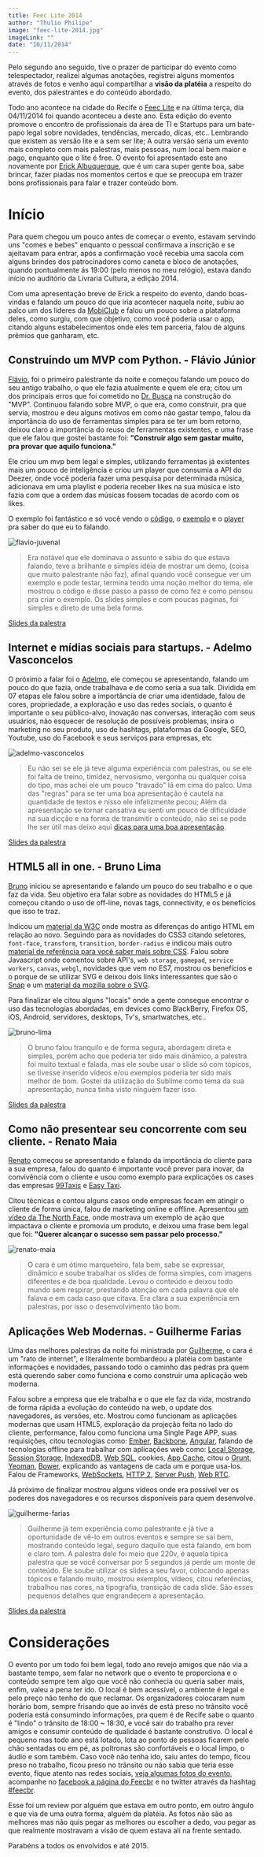 ```yaml
---
title: Feec Lite 2014
author: "Thulio Philipe"
image: "feec-lite-2014.jpg"
imageLink: ""
date: "10/11/2014"
---
```


Pelo segundo ano seguido, tive o prazer de participar do evento como telespectador, realizei algumas anotações, registrei alguns momentos através de fotos e venho aqui compartilhar a **visão da platéia** a respeito do evento, dos palestrantes e do conteúdo abordado.

Todo ano acontece na cidade do Recife o [Feec Lite](http://www.feecbr.com.br/lite/) e na última terça, dia 04/11/2014 foi quando aconteceu a deste ano.
Esta edição do evento promove o encontro de profissionais da área de TI e Startups para um bate-papo legal sobre novidades, tendências, mercado, dicas, etc..
Lembrando que existem as versão lite e a sem ser lite; A outra versão seria um evento mais completo com mais palestras, mais pessoas, num local bem maior e pago, enquanto que o lite é free. O evento foi apresentado este ano novamente por [Erick Albuquerque](https://www.facebook.com/erickdealbuquerque), que é um cara super gente boa, sabe brincar, fazer piadas nos momentos certos e que se preocupa em trazer bons profissionais para falar e trazer conteúdo bom.

# Início

Para quem chegou um pouco antes de começar o evento, estavam servindo uns "comes e bebes" enquanto o pessoal confirmava a inscrição e se ajeitavam para entrar, após a confirmação você recebia uma sacola com alguns brindes dos patrocinadores como caneta e bloco de anotações, quando pontualmente ás 19:00 (pelo menos no meu relógio), estava dando início no auditório da Livraria Cultura, a edição 2014.

Com uma apresentação breve de Erick a respeito do evento, dando boas-vindas e falando um pouco do que iria acontecer naquela noite, subiu ao palco um dos líderes da [MobiClub](http://www.mobiclub.com.br/) e falou um pouco sobre a plataforma deles, como surgiu, com que objetivo, como você poderia usar o app, citando alguns estabelecimentos onde eles tem parceria, falou de alguns prêmios que ganharam, etc.

## Construindo um MVP com Python. - Flávio Júnior

[Flávio](https://twitter.com/flaviojuvenal), foi o primeiro palestrante da noite e começou falando um pouco do seu antigo trabalho, o que ele fazia atualmente e quem ele era; citou um dos principais erros que foi cometido no [Dr. Busca](http://www.drbusca.com/) na construção do "MVP". Continuou falando sobre MVP, o que era, como construir, pra que servia, mostrou e deu alguns motivos em como não gastar tempo, falou da importância do uso de ferramentas simples para se ter um bom retorno, deixou claro a importância do reuso de ferramentas existentes, e uma frase que ele falou que gostei bastante foi: **"Construir algo sem gastar muito, pra provar que aquilo funciona."**

Ele criou um mvp bem legal e simples, utilizando ferramentas já existentes mais um pouco de inteligência e criou um player que consumia a API do Deezer, onde você poderia fazer uma pesquisa por determinada música, adicionava em uma playlist e poderia receber likes na sua música e isto fazia com que a ordem das músicas fossem tocadas de acordo com os likes.

O exemplo foi fantástico e só você vendo o [código](https://github.com/vintasoftware/hub.rocks), o [exemplo](http://hubrocks.herokuapp.com/) e o [player](http://hubrocks.herokuapp.com/player) pra saber do que eu to falando.

![flavio-juvenal](https://miro.medium.com/max/2400/1*DrImi50-Y3bpxwJU7yti2w.jpeg)

> Era notável que ele dominava o assunto e sabia do que estava falando, teve a brilhante e simples idéia de mostrar um demo, (coisa que muito palestrante não faz), afinal quando você consegue ver um exemplo e pode testar, termina tendo uma noção melhor do tema, ele mostrou o código e disse passo a passo de como fez e como pensou pra criar o exemplo. Os slides simples e com poucas páginas, foi simples e direto de uma bela forma.

[Slides da palestra](https://copy.com/gG6qylPsbWDDS2nF)

## Internet e mídias sociais para startups. - Adelmo Vasconcelos

O próximo a falar foi o [Adelmo](https://www.facebook.com/adelmovas), ele começou se apresentando, falando um pouco do que fazia, onde trabalhava e de como seria a sua talk. Dividida em 07 etapas ele falou sobre a importância de criar uma identidade, falou de cores, propriedade, a exploração e uso das redes sociais, o quanto é importante o seu público-alvo, inovação nas conversas, interação com seus usuários, não esquecer de resolução de possíveis problemas, insira o marketing no seu produto, uso de hashtags, plataformas da Google, SEO, Youtube, uso do Facebook e seus serviços para empresas, etc

![adelmo-vasconcelos](https://miro.medium.com/max/2400/1*Hy_7MMPvz9yPbKHegYLRwQ.jpeg)

> Eu não sei se ele já teve alguma experiência com palestras, ou se ele foi falta de treino, timidez, nervosismo, vergonha ou qualquer coisa do tipo, mas achei ele um pouco "travado" lá em cima do palco. Uma das "regras" para se ter uma boa apresentação é cautela na quantidade de textos e nisso ele infelizmente pecou; Além da apresentação se tornar cansativa eu senti um pouco de dificuldade na sua dicção e na forma de transmitir o conteúdo, não sei se pode lhe ser útil mas deixo aqui [dicas para uma boa apresentação](http://revistaescola.abril.com.br/blogs/tecnologia-educacao/2013/10/29/dicas-para-uma-boa-apresentacao-de-slides/).

[Slides da palestra](http://pt.slideshare.net/AdelmoVasconcelos/feec-startups-midiassociaiscorrigido)

## HTML5 all in one. - Bruno Lima

[Bruno](https://twitter.com/brunolimawd) iniciou se apresentando e falando um pouco do seu trabalho e o que faz da vida. Seu objetivo era falar sobre as novidades do HTML5 e já começou citando o uso de off-line, novas tags, connectivity, e os benefícios que isso te traz.

Indicou um [material da W3C](http://www.w3.org/TR/html5-diff/) onde mostra as diferenças do antigo HTML em relação ao novo. Seguindo para as novidades do CSS3 citando seletores, `font-face`, `transform`, `transition`, `border-radius` e indicou mais outro [material de referência para você saber mais sobre CSS](https://developer.mozilla.org/pt-BR/docs/Web/CSS). Falou sobre Javascript onde comentou sobre API's, `web storage`, `gamepad`, `service workers`, `canvas`, `webgl`, novidades que vem no ES7, mostrou os benefícios e o porque de se utilizar SVG e deixou dois links interessantes que são o [Snap](http://snapsvg.io/) e um [material da mozilla sobre o SVG](https://developer.mozilla.org/pt-BR/docs/Web/SVG).

Para finalizar ele citou alguns "locais" onde a gente consegue encontrar o uso das tecnologias abordadas, em devices como BlackBerry, Firefox OS, iOS, Android, servidores, desktops, Tv's, smartwatches, etc..

![bruno-lima](https://miro.medium.com/max/2400/1*IJivI0cWuf-PUNaFLDBFAg.jpeg)

> O bruno falou tranquilo e de forma segura, abordagem direta e simples, porém acho que poderia ter sido mais dinâmico, a palestra foi muito textual e falada, mas ele soube usar o slide só com tópicos, se tivesse inserido vídeos e/ou exemplos poderia ter sido mais melhor de bom. Gostei da utilização do Sublime como tema da sua apresentação, nunca tinha visto ninguém fazer isso.

[Slides da palestra](http://brunolima.io/talks/html-all-in-one-feec.pdf)

## Como não presentear seu concorrente com seu cliente. - Renato Maia

[Renato](https://www.facebook.com/carlosrenato.maiacruz) começou se apresentando e falando da importância do cliente para a sua empresa, falou do quanto é importante você prever para inovar, da convivência com o cliente e usou como exemplo para explicações os cases das empresas [99Taxis](http://www.99taxis.com/) e [Easy Taxi](http://www.easytaxi.com/br/).

Citou técnicas e contou alguns casos onde empresas focam em atingir o cliente de forma única, falou de marketing online e offline. Apresentou [um vídeo da The North Face](http://youtu.be/7_NV_Li6mUU), onde mostrava um exemplo de ação que impactava o cliente e promovia um produto, e deixou uma frase bem legal que foi: **"Querer alcançar o sucesso sem passar pelo processo."**

![renato-maia](https://miro.medium.com/max/2400/1*9J2f6FLWqubnshbgxa0qeQ.jpeg)

> O cara é um ótimo marqueteiro, fala bem, sabe se expressar, dinâmico e soube trabalhar os slides de forma simples, com imagens diferentes e de boa qualidade. Levou o conteúdo e deixou todo mundo sem respirar, prestando atenção em cada palavra que ele falava e em cada caso que citava. Era clara a sua experiência em palestras, por isso o desenvolvimento tão bom.

## Aplicações Web Modernas. - Guilherme Farias

Uma das melhores palestras da noite foi ministrada por [Guilherme](https://twitter.com/Guiky), o cara é um "rato de internet", e literalmente bombardeou a platéia com bastante informações e novidades, passando todo o caminho das pedras pra quem está querendo saber como funciona e como construir uma aplicação web moderna.

Falou sobre a empresa que ele trabalha e o que ele faz da vida, mostrando de forma rápida a evolução do conteúdo na web, o update dos navegadores, as versões, etc. Mostrou como funcionam as aplicações modernas que usam HTML5, exploração da projeção feita no lado do cliente, performance, falou como funciona uma Single Page APP, suas requisições, citou tecnologias como: [Ember](http://emberjs.com/), [Backbone](http://backbonejs.org/), [Angular](https://angularjs.org/), falando de tecnologias offline para trabalhar com aplicações web como: [Local Storage](https://developer.mozilla.org/en-US/docs/Web/Guide/API/DOM/Storage#localStorage), [Session Storage](https://developer.mozilla.org/en-US/docs/Web/Guide/API/DOM/Storage#sessionStorage), [IndexedDB](https://developer.mozilla.org/en-US/docs/Web/API/IndexedDB_API), [Web SQL](http://dev.w3.org/html5/webdatabase/), cookies, [App Cache](https://developer.mozilla.org/pt-BR/docs/Web/HTML/Using_the_application_cache), citou o [Grunt](http://gruntjs.com/), [Yeoman](http://yeoman.io/), [Bower](http://bower.io/), explicando as vantagens de cada um e porque usa-los. Falou de Frameworks, [WebSockets](https://developer.mozilla.org/pt-BR/docs/WebSockets), [HTTP 2](http://http2.github.io/), [Server Push](https://code.google.com/p/google-web-toolkit-incubator/wiki/ServerPushFAQ), [Web RTC](https://developer.mozilla.org/pt-BR/docs/Web/Guide/API/WebRTC).

Já próximo de finalizar mostrou alguns vídeos onde era possível ver os poderes dos navegadores e os recursos disponíveis para quem desenvolve.

![guilherme-farias](https://miro.medium.com/max/2400/1*Q7S4rR4tk8Dcei3m9n1ofQ.jpeg)

> Guilherme já tem experiência como palestrante e já tive a oportunidade de vê-lo em outros eventos e sempre se sai bem, mostrando conteúdo legal, seguro daquilo que está falando, em bom e claro tom. A palestra dele foi meio que 220v, é aquela típica palestra que se você conversar por 5 segundos já perde um monte de conteúdo. Ele soube utilizar os slides a seu favor, colocando apenas tópicos e falando muito, mostrou exemplos, vídeos, citou referências, trabalhou nas cores, na tipografia, transição de cada slide. São esses pequenos detalhes que engrandecem a apresentação.

[Slides da palestra](https://speakerdeck.com/guilhermefarias/aplicacoes-web-modernas)

# Considerações

O evento por um todo foi bem legal, todo ano revejo amigos que não via a bastante tempo, sem falar no network que o evento te proporciona e o conteúdo sempre tem algo que você não conhecia ou queria saber mais, enfim, valeu a pena ter ido. O local é bem acessível, o ambiente é legal e pelo preço não tenho do que reclamar. Os organizadores colocaram num horário bom, sempre frisando que ao invés de está preso no trânsito você poderia está consumindo informações, pra quem é de Recife sabe o quanto é "lindo" o trânsito de 18:00 ~ 18:30, e você sair do trabalho pra rever amigos e consumir conteúdo de qualidade é bastante construtivo. O local é pequeno mas todo ano está lotado, lota ao ponto de pessoas ficarem pelo chão sentadas ou em pé, as poltronas são confortáveis e o local limpo, o áudio e som também. Caso você não tenha ido, saiu antes do tempo, ficou preso no trabalho, ficou preso no trânsito ou não sabia que teria esse evento, fique atento nas redes sociais, [veja algumas fotos do evento](http://goo.gl/uJNeFd), acompanhe no [facebook a página do Feecbr](https://www.facebook.com/feecbr) e no twitter através da hashtag [#feecbr](https://twitter.com/search?src=typd&q=%23feecbr).

Esse foi um review por alguém que estava em outro ponto, em outro ângulo e que via de uma outra forma, alguém da platéia. As fotos não são as melhores mas não quis pegar as melhores ou escolher a dedo, vou pegar as que realmente mostravam a visão de quem estava alí na frente sentado.

Parabéns a todos os envolvidos e até 2015.
